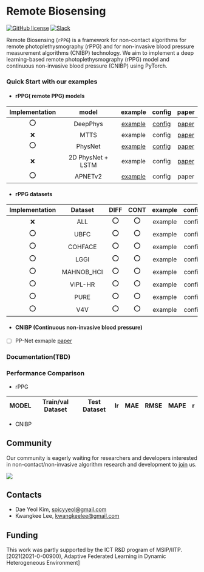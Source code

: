 # Remote Biosensing

[![GitHub license](https://img.shields.io/github/license/remotebiosensing/rppg)](https://github.com/remotebiosensing/rppg/blob/main/LICENSE)
[![Slack](https://img.shields.io/badge/Chat-Slack-red)](https://join.slack.com/t/remobebiosensing/shared_invite/zt-1u3kjfhf9-xWw_XQ8hGd7qFZymCSzUtg)

Remote Biosensing (`rPPG`) is a framework for non-contact algorithms for remote photoplethysmography (rPPG) and for
non-invasive blood pressure measurement algorithms (CNIBP) technology.
We aim to implement a deep learning-based remote photoplethysmography (rPPG) model and continuous non-invasive blood
pressure (CNIBP) using PyTorch.

### Quick Start with our examples

- #### rPPG( remote PPG) models
| Implementation |       model       |                                             example                                              |                                                config                                                 |                                           paper                                            | 
|:--------------:|:-----------------:|:------------------------------------------------------------------------------------------------:|:-----------------------------------------------------------------------------------------------------:|:------------------------------------------------------------------------------------------:|
|      :o:       |     DeepPhys      | [example](https://github.com/remotebiosensing/rppg/blob/main/rppg/examples/physnet_ubfc_ubfc.py) | [config](https://github.com/remotebiosensing/rppg/blob/main/rppg/configs/FIT_DEEPPHYS_UBFC_UBFC.yaml) |                         [paper](https://arxiv.org/abs/1805.07888)                          |
|      :x:       |       MTTS        |                                             example                                              |                                                config                                                 | [paper](https://papers.nips.cc/paper/2020/file/e1228be46de6a0234ac22ded31417bc7-Paper.pdf) |
|      :o:       |      PhysNet      | [example](https://github.com/remotebiosensing/rppg/blob/main/rppg/examples/physnet_ubfc_ubfc.py) | [config](https://github.com/remotebiosensing/rppg/blob/main/rppg/configs/FIT_PHYSNET_UBFC_UBFC.yaml)  |                         [paper](https://arxiv.org/abs/1905.02419)                          |
|      :x:       | 2D PhysNet + LSTM |                                             example                                              |                                                config                                                 |                         [paper](https://arxiv.org/abs/1905.02419)                          |
 |      :o:       |      APNETv2      | [example](https://github.com/remotebiosensing/rppg/blob/main/rppg/examples/apnetv2_ubfc_ubfc.py) |                                                config                                                 |                                           paper                                            |

- #### rPPG datasets
| Implementation |  Dataset   | DIFF | CONT | example | config | link |
|:--------------:|:----------:|:----:|:----:|:-------:|:------:|:----:|
|      :x:       |    ALL     | :o:  | :o:  | example | config | link |
|      :o:       |    UBFC    | :o:  | :o:  | example | config | link |
|      :o:       |  COHFACE   | :o:  | :o:  | example | config | link |
|      :o:       |    LGGI    | :o:  | :o:  | example | config | link |
|      :o:       | MAHNOB_HCI | :o:  | :o:  | example | config | link |
|      :o:       |  VIPL-HR   | :o:  | :o:  | example | config | link |
|      :o:       |    PURE    | :o:  | :o:  | example | config | link |
|      :o:       |    V4V     | :o:  | :o:  | example | config | link |




- #### CNIBP (Continuous non-invasive blood pressure)
- [ ] PP-Net exmaple [paper](https://ieeexplore.ieee.org/document/9082808)

### Documentation(TBD)

### Performance Comparison

- rPPG

| MODEL | Train/val Dataset | Test Dataset | lr  | MAE | RMSE | MAPE | r   |
|-------|-------------------|--------------|-----|-----|------|------|-----|

- CNIBP

## Community

Our community is eagerly waiting for researchers and developers interested in non-contact/non-invasive algorithm
research and development
to [join](https://join.slack.com/t/remobebiosensing/shared_invite/zt-1u3kjfhf9-xWw_XQ8hGd7qFZymCSzUtg) us.

<a href="https://github.com/remotebiosensing/rppg/graphs/contributors">
  <img src="https://contrib.rocks/image?repo=remotebiosensing/rppg" />
</a>

## Contacts

- Dae Yeol Kim, spicyyeol@gmail.com
- Kwangkee Lee, kwangkeelee@gmail.com

## Funding

This work was partly supported by the ICT R&D program of
MSIP/IITP. [2021(2021-0-00900), Adaptive Federated Learning in Dynamic Heterogeneous Environment]

